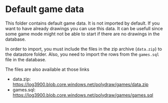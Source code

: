 # Default game data

This folder contains default game data. It is not imported by default. If you want to have already drawings you can use this data. It can be usefull since some game mode might not be able to start if there are no drawings in the database.

In order to import, you must include the files in the zip archive (`data.zip`) to the datastore folder. Also, you need to import the rows from the `games.sql` file in the database.

The files are also available at those links
- data.zip: https://log3900.blob.core.windows.net/polydraw/games/data.zip
- games.sql: https://log3900.blob.core.windows.net/polydraw/games/games.sql